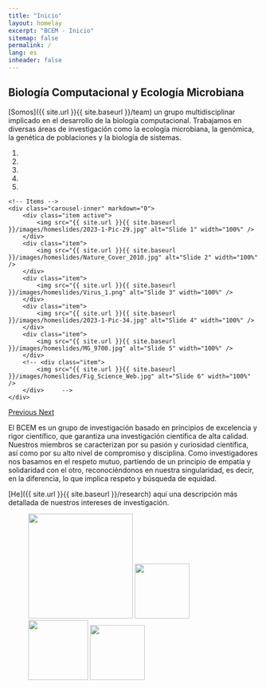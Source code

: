 ```yaml
---
title: "Inicio"
layout: homelay
excerpt: "BCEM - Inicio"
sitemap: false
permalink: /
lang: es
inheader: false
---
```


<div style="text-align: left">

## Biología Computacional y Ecología Microbiana

</div>

[Somos]({{ site.url }}{{ site.baseurl }}/team) un grupo multidisciplinar implicado en el desarrollo de la biología computacional. Trabajamos en diversas áreas de investigación como la ecología microbiana, la genómica, la genética de poblaciones y la biología de sistemas.


<div markdown="0" id="carousel" class="carousel slide" data-ride="carousel" data-interval="5000" data-pause="hover" >
    <!-- Menu -->
    <ol class="carousel-indicators">
        <li data-target="#carousel" data-slide-to="0" class="active"></li>
        <li data-target="#carousel" data-slide-to="1"></li>
        <li data-target="#carousel" data-slide-to="2"></li>
        <li data-target="#carousel" data-slide-to="3"></li>
        <li data-target="#carousel" data-slide-to="4"></li>
        <!-- <li data-target="#carousel" data-slide-to="5"></li> -->
    </ol>

    <!-- Items -->
    <div class="carousel-inner" markdown="0">
        <div class="item active">
            <img src="{{ site.url }}{{ site.baseurl }}/images/homeslides/2023-1-Pic-29.jpg" alt="Slide 1" width="100%" />
        </div>
        <div class="item">
            <img src="{{ site.url }}{{ site.baseurl }}/images/homeslides/Nature_Cover_2010.jpg" alt="Slide 2" width="100%" />
        </div>
        <div class="item">
            <img src="{{ site.url }}{{ site.baseurl }}/images/homeslides/Virus_1.png" alt="Slide 3" width="100%" />
        </div>
        <div class="item">
            <img src="{{ site.url }}{{ site.baseurl }}/images/homeslides/2023-1-Pic-34.jpg" alt="Slide 4" width="100%" />
        </div>
        <div class="item">
            <img src="{{ site.url }}{{ site.baseurl }}/images/homeslides/MG_9700.jpg" alt="Slide 5" width="100%" />
        </div>
        <!-- <div class="item">
            <img src="{{ site.url }}{{ site.baseurl }}/images/homeslides/Fig_Science_Web.jpg" alt="Slide 6" width="100%" />
        </div>     -->
    </div>
  <a class="left carousel-control" href="#carousel" role="button" data-slide="prev">
    <span class="glyphicon glyphicon-chevron-left" aria-hidden="true"></span>
    <span class="sr-only">Previous</span>
  </a>
  <a class="right carousel-control" href="#carousel" role="button" data-slide="next">
    <span class="glyphicon glyphicon-chevron-right" aria-hidden="true"></span>
    <span class="sr-only">Next</span>
  </a>
</div>


El BCEM es un grupo de investigación basado en principios de excelencia y rigor científico, que garantiza una investigación científica de alta calidad. Nuestros miembros se caracterizan por su pasión y curiosidad científica, así como por su alto nivel de compromiso y disciplina. Como investigadores nos basamos en el respeto mutuo, partiendo de un principio de empatía y solidaridad con el otro, reconociéndonos en nuestra singularidad, es decir, en la diferencia, lo que implica respeto y búsqueda de equidad. <br>

[He]({{ site.url }}{{ site.baseurl }}/research) aquí una descripción más detallada de nuestros intereses de investigación.


<figure class="fourth">
  <img src="{{ site.url }}{{ site.baseurl }}/images/logopic/Logo_Leiden.jpg" style="width: 210px">
  <img src="{{ site.url }}{{ site.baseurl }}/images/logopic/Logo_Nanofront.jpg" style="width: 110px">
  <img src="{{ site.url }}{{ site.baseurl }}/images/logopic/Logo_NWO.jpg" style="width: 120px">
  <img src="{{ site.url }}{{ site.baseurl }}/images/logopic/Logo_ERC.jpg" style="width: 110px">
</figure>

<!-- Financiación:<br />
      - StG and CoG from the <a href="https://erc.europa.eu">ERC</a><br />
		  - <a href="http://www.nwo.nl/en/research-and-results/programmes/Talent+Scheme">Vidi </a> and <a href='https://www.fom.nl/en/news/press-releases/2016/11/18/28634/'>Projectruimte</a> grants from <a href="http://www.nwo.nl">NWO</a> <br />
		  - <a href="https://www.universiteitleiden.nl/en/research/research-projects/science/frontiers-of-nanoscience-nanofront">Frontier of Nanosciences</a>, a gravity program from <a href="http://www.nwo.nl">NWO</a> -->